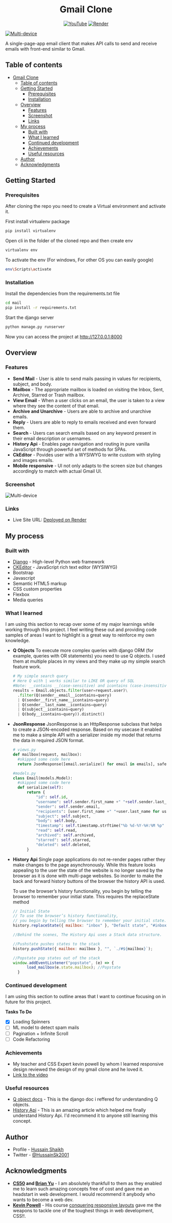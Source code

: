 <div align="center">



# Gmail Clone

  [![YouTube](https://img.shields.io/badge/YouTube-%23FF0000.svg?style=for-the-badge&logo=YouTube&logoColor=white)](https://www.youtube.com/embed/ZYKOReUFKtE)  [![Render](https://img.shields.io/badge/Render-%46E3B7.svg?style=for-the-badge&logo=render&logoColor=white)](https://gmail-b32w.onrender.com)



</div>


[![Multi-device](/images/multi-device.png)](https://www.youtube.com/embed/ZYKOReUFKtE)

A single-page-app email client that makes API calls to send and receive emails with  front-end similar to Gmail. 


## Table of contents

- [Gmail Clone](#gmail-clone)
  - [Table of contents](#table-of-contents)
  - [Getting Started](#getting-started)
    - [Prerequisites](#prerequisites)
    - [Installation](#installation)
  - [Overview](#overview)
    - [Features](#features)
    - [Screenshot](#screenshot)
    - [Links](#links)
  - [My process](#my-process)
    - [Built with](#built-with)
    - [What I learned](#what-i-learned)
    - [Continued development](#continued-development)
    - [Achievements](#achievements)
    - [Useful resources](#useful-resources)
  - [Author](#author)
  - [Acknowledgments](#acknowledgments)


## Getting Started

### Prerequisites
After cloning the repo you need to create a Virtual environment and activate it.

First install virtualenv package 

```bash
pip install virtualenv
```
Open cli in the folder of the cloned repo and then create env
```bash
virtualenv env
```
To activate the env (For windows, For other OS you can easily google)
```bash
env\Scripts\activate
```

### Installation
Install the dependencies from the requirements.txt file
```bash
cd mail
pip install -r requirements.txt
```
Start the django server
```bash
python manage.py runserver
```
Now you can access the project at http://127.0.0.1:8000
## Overview

### Features

- **Send Mail** - User is able to send mails passing in values for recipients, subject, and body.
- **Mailbox** -  The appropriate mailbox is loaded on visiting the Inbox, Sent, Archive, Starred or Trash mailbox.
- **View Email** - When a user clicks on an email, the user is taken to a view where they see the content of that email.
- **Archive and Unarchive** -  Users are able to archive and unarchive emails.
- **Reply** - Users are able to reply to emails received and even forward them.
- **Search** - Users can search emails based on any keyword present in their email description or usernames.
- **History Api** - Enables page navigation and routing in pure vanilla JavaScript through powerful set of methods for SPAs. 
- **CkEditor** - Povides user with a WYSIWYG to write custom with styling and images emails. 
- **Mobile responsive** - UI not only adapts to the screen size but changes accordingly to match with actual Gmail UI.


### Screenshot

![Multi-device](/images/6%20Iphone.jpg)


### Links

- Live Site URL: [Deployed on Render](https://gmail-b32w.onrender.com)

## My process

### Built with
- [Django](https://www.djangoproject.com/) - High-level Python web framework
- [CKEditor](https://ckeditor.com/) - JavaScript rich text editor (WYSIWYG)
- Bootstrap
- Javascript
- Semantic HTML5 markup
- CSS custom properties
- Flexbox
- Media queries


### What I learned

I am using this section to recap over some of my major learnings while working through this project. I feel writing these out and providing code samples of areas I want to highlight is a great way to reinforce my own knowledge.

- **Q Objects**
  To execute more complex queries with django ORM (for example, queries with OR statements) you need to use Q objects. I used them at multiple places in my views and they make up my simple search feature work.
  
  ```python
  # My simple search query 
  # Here Q with | works similar to LIKE OR query of SQL
  #Note: __contains __(case-sensitive) and icontains (case-insensitive)
  results = Email.objects.filter(user=request.user)\
    .filter(Q(sender__email__icontains=query)
    | Q(sender__first_name__icontains=query)
    | Q(sender__last_name__icontains=query)
    | Q(subject__icontains=query)
    | Q(body__icontains=query)).distinct()
  ```
- **JsonResponse**
  JsonResponse is an HttpResponse subclass that helps to create a JSON-encoded response. Based on my usecase it enabled me to make a simple API with a serializer inside my model that returns the data in required JSON format.
  ```python
  # views.py
  def mailbox(request, mailbox):
    #skipped some code here
    return JsonResponse([email.serialize() for email in emails], safe=False)

  #models.py
  class Email(models.Model):
    #skipped some code here
    def serialize(self):
        return {
            "id": self.id,
            "username": self.sender.first_name +" "+self.sender.last_name,
            "sender": self.sender.email,
            "recipients": [user.first_name +" "+user.last_name for user in self.recipients.all()],
            "subject": self.subject,
            "body": self.body,
            "timestamp": self.timestamp.strftime("%b %d-%Y-%H:%M %p" ),
            "read": self.read,
            "archived": self.archived,
            "starred": self.starred,
            "deleted": self.deleted,
        }
  ```
- **History Api**
  Single page applications do not re-render pages rather they make changes to the page asynchronously. While this feature looks appealing to the user the state of the website is no longer saved by the browser as it is done with multi-page websites. So inorder to make the back and forward history buttons of the browser the history API is used.

  To use the browser’s history functionality, you begin by telling the browser to remember your initial state. This requires the replaceState method
  ```js
  // Initial State
  // To use the browser’s history functionality, 
  // you begin by telling the browser to remember your initial state.
  history.replaceState({ mailbox: "inbox" }, "Default state", "#inbox"); 

  //Behind the scenes, The History Api uses a Stack data structure.

  //Pushstate pushes states to the stack
  history.pushState({ mailbox: mailbox }, "", `./#${mailbox}`);

  //Popstate pop states out of the stack
  window.addEventListener("popstate", (e) => {
        load_mailbox(e.state.mailbox); //Popstate
    }
  ```


### Continued development

I am using this section to outline areas that I want to continue focusing on in future for this project. 

**Tasks To Do**
- [X] Loading Spinners
- [ ] ML model to detect spam mails
- [ ] Pagination + Infinite Scroll 
- [ ] Code Refactoring

### Achievements
- My teacher and CSS Expert kevin powell by whom I learned responsive design reviewed the design of my gmail clone and he loved it.
- [Link to the video](https://youtu.be/3FU-pY5BzKs)

### Useful resources
- [Q object docs](https://docs.djangoproject.com/en/4.0/topics/db/queries/#complex-lookups-with-q-objects) - This is the django doc i reffered for understanding Q objects.
- [History Api](https://medium.com/@george.norberg/history-api-getting-started-36bfc82ddefc) - This is an amazing article which helped me finally understand History Api. I'd recommend it to anyone still learning this concept.


## Author

- Profile - [Hussain Shaikh](https://www.linkedin.com/in/hussainshk/)
- Twitter - [@HussainSk2001](https://twitter.com/HussainSk2001)


## Acknowledgments

- **[CS50](https://cs50.harvard.edu/web/2020) and [Brian Yu](https://brianyu.me/)** - I am absolutely thankfull to them as they enabled me to learn such amazing concepts free of cost and gave me an headstart in web development. I would recommend it anybody who wants to become a web dev.
- **[Kevin Powell](https://www.youtube.com/kepowob)** - His course [conquering responsive layouts](https://courses.kevinpowell.co/conquering-responsive-layouts) gave me the weapons to tackle one of the toughest things in web development, CSS!!.

